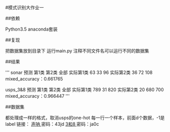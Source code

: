 #模式识别大作业一

##依赖

Python3.5
anaconda套装

##复现

把数据集放到目录下
运行main.py
注释不同文件名可以运行不同的数据集

##结果

'''
sonar
  预测      第1类   第2类   全部
实际第1类    63     33      96
实际第2类    36     72      108
mixed_accuracy：0.661765

usps_3&8
  预测      第1类   第2类   全部
实际第1类    789     31      820
实际第2类    20     680      700
mixed_accuracy：0.966447
'''

##数据集

都处理成一样的格式，取消usps的one-hot
每一行一个样本，前面d个数据，-1是label
链接：
[声呐 ](http://pan.baidu.com/s/1bpIs1lX )密码：43jd
[3和8 ](http://pan.baidu.com/s/1qXU2YpY )密码：ja0c